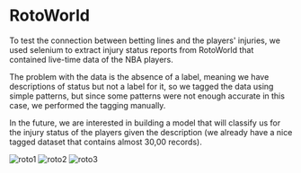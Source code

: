 # RotoWorld

To test the connection between betting lines and the players' injuries, we used selenium to extract injury status reports from RotoWorld that contained live-time data of the NBA players.

The problem with the data is the absence of a label, meaning we have descriptions of status but not a label for it, so we tagged the data using simple patterns, but since some patterns were not enough accurate in this case, we performed the tagging manually.


In the future, we are interested in building a model that will classify us for the injury status of the players given the description (we already have a nice tagged dataset that contains almost 30,00 records).


![roto1](https://user-images.githubusercontent.com/75788772/101787138-7180ac00-3b07-11eb-854b-0edcfd54c05f.png)
![roto2](https://user-images.githubusercontent.com/75788772/101787203-7e9d9b00-3b07-11eb-9941-4a3144bfde84.png)
![roto3](https://user-images.githubusercontent.com/75788772/101787242-89583000-3b07-11eb-92fe-c16062f598b5.png)
